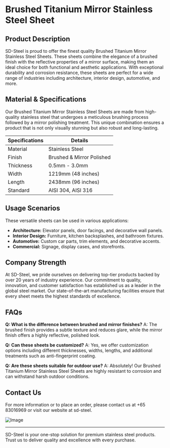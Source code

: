 # Brushed Titanium Mirror Stainless Steel Sheet

## Product Description

SD-Steel is proud to offer the finest quality Brushed Titanium Mirror Stainless Steel Sheets. These sheets combine the elegance of a brushed finish with the reflective properties of a mirror surface, making them an ideal choice for both functional and aesthetic applications. With exceptional durability and corrosion resistance, these sheets are perfect for a wide range of industries including architecture, interior design, automotive, and more.

## Material & Specifications

Our Brushed Titanium Mirror Stainless Steel Sheets are made from high-quality stainless steel that undergoes a meticulous brushing process followed by a mirror polishing treatment. This unique combination ensures a product that is not only visually stunning but also robust and long-lasting.

| **Specifications** | **Details** |
|--------------------|-------------|
| Material           | Stainless Steel |
| Finish             | Brushed & Mirror Polished |
| Thickness          | 0.5mm - 3.0mm |
| Width              | 1219mm (48 inches) |
| Length             | 2438mm (96 inches) |
| Standard           | AISI 304, AISI 316 |

## Usage Scenarios

These versatile sheets can be used in various applications:
- **Architecture:** Elevator panels, door facings, and decorative wall panels.
- **Interior Design:** Furniture, kitchen backsplashes, and bathroom fixtures.
- **Automotive:** Custom car parts, trim elements, and decorative accents.
- **Commercial:** Signage, display cases, and storefronts.

## Company Strength

At SD-Steel, we pride ourselves on delivering top-tier products backed by over 20 years of industry experience. Our commitment to quality, innovation, and customer satisfaction has established us as a leader in the global steel market. Our state-of-the-art manufacturing facilities ensure that every sheet meets the highest standards of excellence.

## FAQs

**Q: What is the difference between brushed and mirror finishes?**
A: The brushed finish provides a subtle texture and reduces glare, while the mirror finish offers a highly reflective, polished look.

**Q: Can these sheets be customized?**
A: Yes, we offer customization options including different thicknesses, widths, lengths, and additional treatments such as anti-fingerprint coating.

**Q: Are these sheets suitable for outdoor use?**
A: Absolutely! Our Brushed Titanium Mirror Stainless Steel Sheets are highly resistant to corrosion and can withstand harsh outdoor conditions.

## Contact Us

For more information or to place an order, please contact us at +65 83016969 or visit our website at  sd-steel.

![Image](https://github.com/user-attachments/assets/2567258e-e124-4816-932d-1809bd27ef0b)

---

SD-Steel is your one-stop solution for premium stainless steel products. Trust us to deliver quality and excellence with every purchase.
